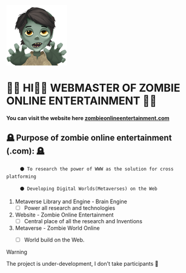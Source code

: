 
<!-- this is the cover image -->
![cover image for farmeroad.com](zombie.png)

#  🧟‍♂️  HI👋🏻 WEBMASTER OF ZOMBIE ONLINE ENTERTAINMENT  🧟‍♂️

#### You can visit the website here [zombieonlineentertainment.com](https://zombieonlineentertainment.com/)

## 🪦  Purpose of zombie online entertainment (.com):  🪦
         
         ⚫ To research the power of WWW as the solution for cross platforming
         
         ⚫ Developing Digital Worlds(Metaverses) on the Web 
 

1. Metaverse Library and Engine - Brain Engine
      - [ ] Power all research and technologies
  
2. Website - Zombie Online Entertainment
      - [ ] Central place of all the research and Inventions
  
3. Metaverse - Zombie World Online
      - [ ] World build on the Web.
            

> [!WARNING]
> The project is under-development, I don't take participants 🦇
